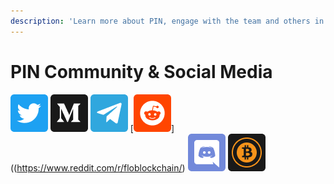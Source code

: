 ```yaml
---
description: 'Learn more about PIN, engage with the team and others in the community!'
---
```


# PIN Community & Social Media

[![](../.gitbook/assets/image%20%2817%29.png)](https://twitter.com/FLOblockchain) [![](../.gitbook/assets/image%20%285%29.png)](https://medium.com/floblockchain) [![](../.gitbook/assets/image%20%289%29%20%282%29%20%282%29%20%281%29.png)](https://t.me/floblockchain) [![](../.gitbook/assets/image%20%2816%29.png)]((https://www.reddit.com/r/floblockchain/) [![](../.gitbook/assets/image%20%283%29.png)](https://discord.com/invite/EzgXH6s) [![](../.gitbook/assets/image%20%288%29.png)](https://bitcointalk.org/index.php?topic=236742)
